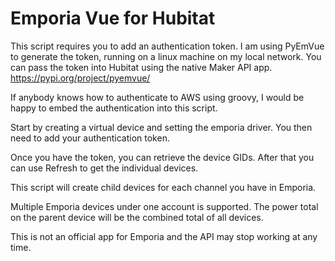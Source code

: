 # Emporia Vue for Hubitat

This script requires you to add an authentication token. I am using PyEmVue to generate the token, running on a linux machine on my local network. You can pass the token into Hubitat using the native Maker API app.
https://pypi.org/project/pyemvue/

If anybody knows how to authenticate to AWS using groovy, I would be happy to embed the authentication into this script.


Start by creating a virtual device and setting the emporia driver. You then need to add your authentication token.

Once you have the token, you can retrieve the device GIDs. After that you can use Refresh to get the individual devices.

This script will create child devices for each channel you have in Emporia. 

Multiple Emporia devices under one account is supported. The power total on the parent device will be the combined total of all devices.


This is not an official app for Emporia and the API may stop working at any time.


